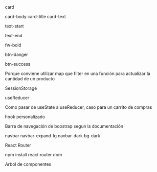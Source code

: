 card

card-body
card-title
card-text



text-start

text-end



fw-bold



btn-danger

btn-success



Porque conviene utilizar map que filter en una función para actualizar la cantidad de un producto



SessionStorage



useReducer

Como pasar de useState a useReducer, caso para un carrito de compras



hook personalizado



Barra de navegación de boostrap segun la documentación

navbar navbar-expand-lg navbar-dark bg-dark



React Router

npm install react router dom



Arbol de componentes
